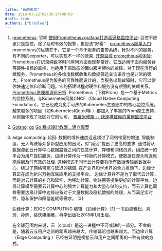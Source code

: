 ```yaml
---
title: "新的東西"
date: 2018-07-22T09:36:27+08:00
draft: true
authors: ["bradlee"]
---
```

1. [prometheus](https://prometheus.io/): 官網
    [使用Prometheus+grafana打造高逼格监控平台](http://blog.51cto.com/youerning/2050543): 监控不应该只是监控，除了及时有效的报警，更应该”好看”...
    [prometheus简单入门](https://blog.csdn.net/u010871982/article/details/77838592): prometheus的优势在于，它是一个基于服务的告警系统，针对不同的服务，有不同的exporter，可以实现不一样的效果.
    [开源监控 prometheus初体验](https://blog.csdn.net/u010453363/article/details/76689435): Prometheus在记录纯数字时间序列方面表现非常好。它既适用于面向服务器等硬件指标的监控，也适用于高动态的面向服务架构的监控。对于现在流行的微服务，Prometheus的多维度数据收集和数据筛选查询语言也是非常的强大。Prometheus是为服务的可靠性而设计的，当服务出现故障时，它可以使你快速定位和诊断问题。它的搭建过程对硬件和服务没有很强的依赖关系。
    [Prometheus原理和源码分析](http://www.infoq.com/cn/articles/Prometheus-theory-source-code): Prometheus（下称Prom）是一个基于Metrics的监控系统，与Kubernetes同属CNCF（Cloud Native Computing Foundation），它已经成为炙手可热的Kubernetes生态圈中的核心监控系统，越来越多的项目（如Kubernetes和etcd等 ）都加入了丰富的Prom原生支持，从侧面体现了社区对它的认可。
    [普羅米修斯 -- 快速構建你的業務監控平台](https://hk.saowen.com/a/a0b6b6e69d716b036cd4dd6aacf08ab8de8ca2a841d7085ffe2325cb151fbe35)

2. [Golang]():
    [go](https://tour.go-zh.org/welcome/1)
    [Go 程式設計教學：建立專案](https://cwchen.tw/golang-prog/project/)

3. edge computing:
    起因: 数据的增长速度远远超过了网络带宽的增速, 智能制造、无人驾驶等众多新型应用的出现，对"延迟"提出了更高的要求. 通过将从数据源到云计算中心数据路径之间的任意计算、存储和网络资源，组成统一的平台为用户提供服务，边缘计算作为一种新的计算模式，使数据在源头附近就能得到及时有效的处理. 这种模式不同于云计算要将所有数据传输到数据中心，绕过了网络带宽与延迟的瓶颈. 在产业界和学术界的合力推动下，边缘计算正在成为新兴万物互联应用的支撑平台。
    边缘计算并不是为了取代云计算，而是对云计算的补充和延伸，为移动计算、物联网等提供更好的计算平台。边缘计算模型需要云计算中心的强大计算能力和大量存储的支持，而云计算也同样需要边缘计算中边缘设备对于大量数据及隐私数据的处理，从而满足实时性、隐私保护和降低能耗等需求。 [3]

    边缘计算：EDGE COMPUTING 编辑
    《边缘计算》 [1]  一书由施巍松、刘芳、孙辉、裴庆祺编著，科学出版社2018年1月出版。

    在全球范围内来说，云（cloud）是这一进程中不可或缺的一部分。不幸的是，随着云与用户之间的距离越来越大，传输延迟也越来越大。而边缘计算（Edge Computing ）已经被证明是桥接云和用户之间距离的一种有效的方式。
